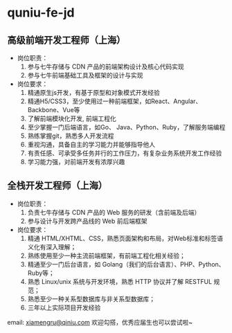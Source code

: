 # quniu-fe-jd

## 高级前端开发工程师（上海） 
- 岗位职责：
  1. 参与七牛存储与 CDN 产品的前端架构设计及核心代码实现
  2. 参与七牛前端基础工具及框架的设计与实现
- 岗位要求：
  1. 精通原生js开发，有基于原型和对象模式开发经验 
  2. 精通H5/CSS3，至少使用过一种前端框架，如React、Angular、Backbone、Vue等 
  3. 了解前端模块化开发, 前端工程化 
  4. 至少掌握一门后端语言，如Go、 Java、Python、Ruby，了解服务端编程
  5. 熟练掌握git，熟悉多人开发流程 
  6. 重视沟通，具备自主的学习能力并能够指导他人 
  7. 有责任感、可承受多任务并行的工作压力，有复杂业务系统开发工作经验 
  8. 学习能力强，对前端开发有浓厚兴趣
  
## 全栈开发工程师（上海） 
- 岗位职责：
  1. 负责七牛存储与 CDN 产品的 Web 服务的研发（含前端及后端）
  2. 参与设计与开发跨产品线的 Web 前后端框架
- 岗位要求：
  1. 精通 HTML/XHTML、CSS，熟悉页面架构和布局，对Web标准和标签语义化有深入理解；
  2. 熟练使用至少一种主流前端框架，有前端工程化相关经验；
  3. 精通至少一门后台语言，如 Golang（我们的后台语言）、PHP、Python、Ruby等；
  4. 熟悉 Linux/unix 系统与开发环境，熟悉 HTTP 协议并了解 RESTFUL 规范；
  5. 熟悉至少一种关系型数据库与非关系型数据库；
  6. 三年以上实际项目开发经验
 
email: xiamengru@qiniu.com 
欢迎勾搭，优秀应届生也可以尝试啦~

